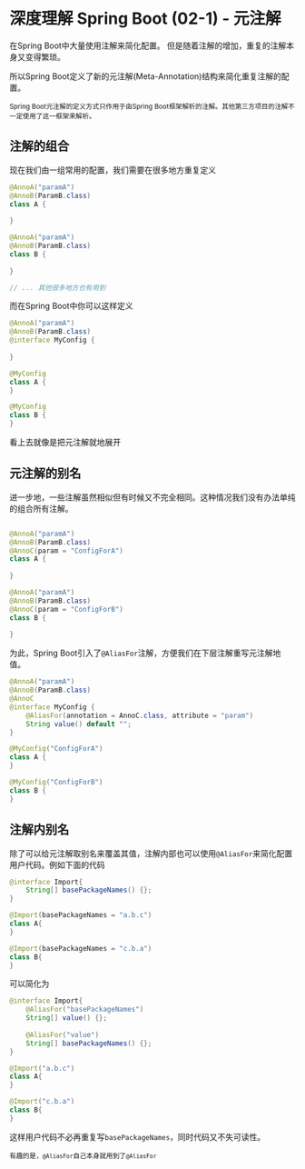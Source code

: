 # 深度理解 Spring Boot (02-1) - 元注解

在Spring Boot中大量使用注解来简化配置。
但是随着注解的增加，重复的注解本身又变得繁琐。

所以Spring Boot定义了新的元注解(Meta-Annotation)结构来简化重复注解的配置。

<sub>Spring Boot元注解的定义方式只作用于由Spring Boot框架解析的注解。其他第三方项目的注解不一定使用了这一框架来解析。</sub>

## 注解的组合

现在我们由一组常用的配置，我们需要在很多地方重复定义

```java
@AnnoA("paramA")
@AnnoB(ParamB.class)
class A {
    
}

@AnnoA("paramA")
@AnnoB(ParamB.class)
class B {
    
}

// ... 其他很多地方也有用到
```

而在Spring Boot中你可以这样定义

```java
@AnnoA("paramA")
@AnnoB(ParamB.class)
@interface MyConfig {
    
}

@MyConfig
class A {
}

@MyConfig
class B {
}
```

看上去就像是把元注解就地展开

## 元注解的别名

进一步地，一些注解虽然相似但有时候又不完全相同。这种情况我们没有办法单纯的组合所有注解。

```java

@AnnoA("paramA")
@AnnoB(ParamB.class)
@AnnoC(param = "ConfigForA")
class A {
    
}

@AnnoA("paramA")
@AnnoB(ParamB.class)
@AnnoC(param = "ConfigForB")
class B {
    
}
```

为此，Spring Boot引入了`@AliasFor`注解，方便我们在下层注解重写元注解地值。

```java
@AnnoA("paramA")
@AnnoB(ParamB.class)
@AnnoC
@interface MyConfig {
    @AliasFor(annotation = AnnoC.class, attribute = "param")
    String value() default "";
}

@MyConfig("ConfigForA")
class A {
}

@MyConfig("ConfigForB")
class B {
}
```

## 注解内别名

除了可以给元注解取别名来覆盖其值，注解内部也可以使用`@AliasFor`来简化配置用户代码。例如下面的代码

```java
@interface Import{
    String[] basePackageNames() {};
}

@Import(basePackageNames = "a.b.c")
class A{
}

@Import(basePackageNames = "c.b.a")
class B{
}
```

可以简化为

```java
@interface Import{
    @AliasFor("basePackageNames")
    String[] value() {};
    
    @AliasFor("value")
    String[] basePackageNames() {};
}

@Import("a.b.c")
class A{
}

@Import("c.b.a")
class B{
}
```

这样用户代码不必再重复写`basePackageNames`，同时代码又不失可读性。

<sub>有趣的是，`@AliasFor`自己本身就用到了`@AliasFor`</sub>
